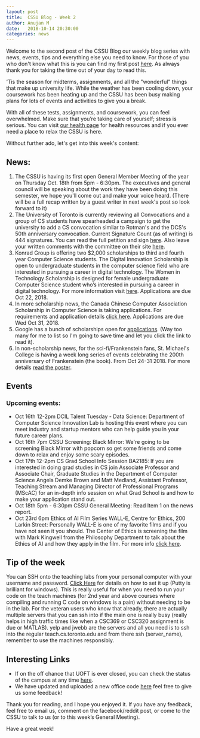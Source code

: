 ```yaml
---
layout: post
title:  CSSU Blog - Week 2
author: Anujan M
date:   2018-10-14 20:30:00
categories: news
---
```

Welcome to the second post of the CSSU Blog our weekly blog series with news, events, tips and everything else you need to know. For those of you who don't know what this is you can find my first post [here](https://cssu.ca/news/2018/10/05/CSSU-update.html). As always thank you for taking the time out of your day to read this.

‘Tis the season for midterms, assignments, and all the "wonderful" things that make up university life. While the weather has been cooling down, your coursework has been heating up and the CSSU has been busy making plans for lots of events and activities to give you a break.

With all of these tests, assignments, and coursework, you can feel overwhelmed. Make sure that you’re taking care of yourself; stress is serious. You can visit [our health page](https://cssu.ca/heath) for health resources and if you ever need a place to relax the CSSU is here.

Without further ado, let's get into this week's content:

## News:

1. The CSSU is having its first open General Member Meeting of the year on Thursday Oct. 18th from 5pm - 6:30pm. The executives and general council  will be speaking about the work they have been doing this semester, we hope you'll come out and make your voice heard. (There will be a full recap written by a guest writer in next week's post so look forward to it)
2. The University of Toronto is currently reviewing all Convocations and a group of CS students have spearheaded a campaign to get the university to add a CS convocation similar to Rotman's and the DCS's 50th anniversary convocation. Current Signature Count (as of writing) is 444 signatures. You can read the full petition and sign [here](https://www.change.org/p/university-of-toronto-convocation-review-committee-let-cs-graduate-together). Also leave your written comments with the committee on their site [here](https://uoftgc.wufoo.eu/forms/u-of-t-convocation-review-2018/).
3. Konrad Group is offering two $2,000 scholarships to third and fourth year Computer Science students. The Digital Innovation Scholarship is open to undergraduate students in the computer science field who are interested in pursuing a career in digital technology. The Women in Technology Scholarship is designed for female undergraduate Computer Science student who’s interested in pursuing a career in digital technology. For more information visit [here](http://web.cs.toronto.edu/news/events/konrad_awards_2018-19.htm?DateTime=636758244000000000&PageMode=View). Applications are due Oct 22, 2018.
4. In more scholarship news, the Canada Chinese Computer Association Scholarship in Computer Science is taking applications. For requirements and application details [click here](https://bb.teach.cs.toronto.edu/t/canada-chinese-computer-association-scholarship-in-computer-science/582). Applications are due Wed Oct 31, 2018.
5. Google has a bunch of scholarships open for [applications](https://bb.teach.cs.toronto.edu/t/more-google-scholarships/931). (Way too many for me to list so I'm going to save time and let you click the link to read it).
6. In non-scholarship news, for the sci-fi/Frankenstein fans, St. Michael's College is having a week long series of events celebrating the 200th anniversary of Frankenstein (the book). From Oct 24-31 2018. For more details [read the poster](https://bb.teach.cs.toronto.edu/uploads/default/original/1X/e4eea7838388a039b3474deebe98d750863f2002.pdf).

## Events

### Upcoming events:
- Oct 16th 12-2pm DCIL Talent Tuesday - Data Science: Department of Computer Science Innovation Lab is hosting this event where you can meet industry and startup mentors who can help guide you in your future career plans.
- Oct 16th 7pm CSSU Screening: Black Mirror: We're going to be screening Black Mirror with popcorn so get some friends and come down to relax and enjoy some scary episodes.
- Oct 17th 12-2pm CS Grad School Info Session BA2185: If you are interested  in doing grad studies in CS join Associate Professor and Associate Chair, Graduate Studies in the Department of Computer Science Angela Demke Brown and Matt Medland, Assistant Professor, Teaching Stream and Managing Director of Professional Programs (MScAC) for an in-depth info session on what Grad School is and how to make your application stand out.
- Oct 18th 5pm - 6:30pm CSSU General Meeting: Read Item 1 on the news report.
- Oct 23rd 6pm Ethics of AI Film Series WALL-E, Centre for Ethics, 200 Larkin Street: Personally WALL-E is one of my favorite films and if you have not seen it you should. The Center of Ethics is screening the film with Mark Kingwell from the Philosophy Department to talk about the Ethics of AI and how they apply in the film. For more info [click here](https://ethics.utoronto.ca/ethics-of-ai-film-series/).

## Tip of the week
You can SSH onto the teaching labs from your personal computer with your username and password. [Click Here](https://www.teach.cs.toronto.edu/using_cdf/ssh.html) for details on how to set it up (Putty is brilliant for windows). This is really useful for when you need to run your code on the teach machines (for 2nd year and above courses where compiling and running C code on windows is a pain) without needing to be in the lab. For the veteran users who know that already, there are actually multiple servers that you can ssh into if the main one is really busy (really helps in high traffic times like when a CSC369 or CSC320 assignment is due or MATLAB). yelp and jwebb are the servers and all you need is to ssh into the regular teach.cs.toronto.edu and from there ssh (server_name), remember to use the machines responsibly.

## Interesting Links
- If on the off chance that UOFT is ever closed, you can check the status of the campus at any time [here](https://www.utoronto.ca/campus-status).
- We have updated and uploaded a new office code [here](https://docs.google.com/document/d/1FI7NU-B-lHJq7C7jKqhQ2XCHG-a4njXFYUH-EVZEGJE) feel free to give us some feedback!

Thank you for reading, and I hope you enjoyed it. If you have any feedback, feel free to email us, comment on the facebook/reddit post, or come to the CSSU to talk to us (or to this week’s General Meeting).

Have a great week!